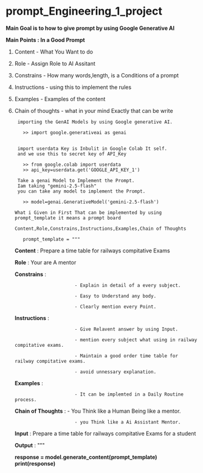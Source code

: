 # prompt_Engineering_1_project

**Main Goal is to how to give prompt by using Google Generative AI**

**Main Points : In a Good Prompt**

1. Content               - What You Want to do
2. Role                  - Assign Role to AI Assitant
3. Constrains            - How many words,length, is a Conditions of a prompt
4. Instructions          - using this to implement the rules
5. Examples              - Examples of the content
6. Chain of thoughts     - what in your mind Exactly that can be write


        importing the GenAI Models by using Google generative AI.
        
          >> import google.generativeai as genai


        import userdata Key is Inbulit in Google Colab It self.
        and we use this to secret key of API_Key

          >> from google.colab import userdata
          >> api_key=userdata.get('GOOGLE_API_KEY_1')

        Take a genai Model to Implement the Prompt.
        Iam taking "gemini-2.5-flash"
        you can take any model to implement the Prompt.

          >> model=genai.GenerativeModel('gemini-2.5-flash')

       What i Given in First That can be implemented by using prompt_template it means a prompt board

       Content,Role,Constrains,Instructions,Examples,Chain of Thoughts

          prompt_template = """
          
          
   **Content**           : Prepare a time table for railways compitative Exams
          
   **Role**              : Your are A mentor
          
   **Constrains**        :
                                    
                             - Explain in detail of a every subject.
                              
                             - Easy to Understand any body.
                                    
                             - Clearly mention every Point.
          
   **Instructions**      :
          
                             - Give Relavent answer by using Input.
                                    
                             - mention every subject what using in railway compitative exams.
                                    
                             - Maintain a good order time table for railway compitative exams.
                                    
                             - avoid unnessary explanation.
                                    
   **Examples**          :

                             - It can be implemted in a Daily Routine process.
                                      
   **Chain of Thoughts** :
                             - You Think like a Human Being like a mentor.
                                      
                             - you Think like a Ai Assistant Mentor.
            
            
            
   **Input**           : Prepare a time table for railways compitative Exams for a student
            
   **Output**          :
   """
          
          
   **response = model.generate_content(prompt_template)**
   **print(response)**

